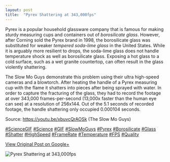 ```yaml
---
layout: post
title:  "Pyrex Shattering at 343,000fps"
---
```


Pyrex is a popular household glassware company that is famous for making
sturdy measuring cups and containers out of _borosilicate glass_. However,
after Corning sold the Pyrex brand in 1998, the borosilicate glass was
substituted for weaker _tempered soda-lime glass_ in the United States. While
it is arguably more resilient to drops, the soda-lime glass does not handle
temperature shock as well as borosilicate glass. Exposing a hot glass to a
cold surface, such as a wet granite countertop, can often result in the glass
violently shattering.  
  
The Slow Mo Guys demonstrate this problem using their ultra high-speed cameras
and a blowtorch. After heating the handle of a Pyrex measuring cup with the
flame it shatters into pieces after being sprayed with water. In order to
capture the fracturing of the glass, they had to record the footage at over
343,000 frames-per-second (13,000x faster than the human eye can see) at a
resolution of 256x144. Out of the 5.1 seconds of recorded footage, the handle
shattering only occupied 0.000104 seconds.  
  
Source: <https://youtu.be/xbuvcQrAOSk> (The Slow Mo Guys)  
  
[#ScienceGIF](https://plus.google.com/s/%23ScienceGIF/posts)
[#Science](https://plus.google.com/s/%23Science/posts)
[#GIF](https://plus.google.com/s/%23GIF/posts)
[#SlowMoGuys](https://plus.google.com/s/%23SlowMoGuys/posts)
[#Pyrex](https://plus.google.com/s/%23Pyrex/posts)
[#Borosilicate](https://plus.google.com/s/%23Borosilicate/posts)
[#Glass](https://plus.google.com/s/%23Glass/posts)
[#Shatter](https://plus.google.com/s/%23Shatter/posts)
[#HighSpeed](https://plus.google.com/s/%23HighSpeed/posts)
[#FrameRate](https://plus.google.com/s/%23FrameRate/posts)
[#Temperature](https://plus.google.com/s/%23Temperature/posts)
[#FPS](https://plus.google.com/s/%23FPS/posts)
[#Quality](https://plus.google.com/s/%23Quality/posts)  

[View Original Post on Google+](https://plus.google.com/+ColinSullender/posts/YpQJvVWHE8F)

![Pyrex Shattering at 343,000fps](/assets/img/2016-07-22-Pyrex-Shattering-at-343000fps.gif)
